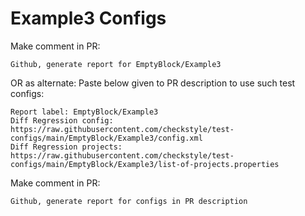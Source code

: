 # Example3 Configs
Make comment in PR:
```
Github, generate report for EmptyBlock/Example3
```
OR as alternate:
Paste below given to PR description to use such test configs:
```
Report label: EmptyBlock/Example3
Diff Regression config: https://raw.githubusercontent.com/checkstyle/test-configs/main/EmptyBlock/Example3/config.xml
Diff Regression projects: https://raw.githubusercontent.com/checkstyle/test-configs/main/EmptyBlock/Example3/list-of-projects.properties
```
Make comment in PR:
```
Github, generate report for configs in PR description
```
